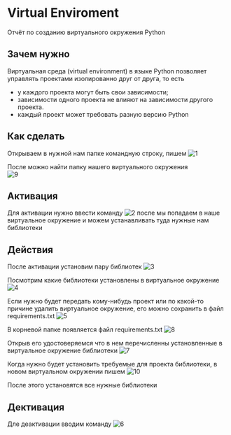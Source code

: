 # Virtual Enviroment

Отчёт по созданию виртуального окружения Python 
## Зачем нужно 

Виртуальная среда (virtual environment) в языке Python позволяет управлять проектами изолированно друг от друга, то есть

* у каждого проекта могут быть свои зависимости;
* зависимости одного проекта не влияют на зависимости другого проекта.
* каждый проект может требовать разную версию Python

## Как сделать

Открываем в нужной нам папке командную строку, пишем
![1](https://github.com/RinaBoni/computational-processes-6/assets/83748388/d34a10eb-1381-416d-a03a-17f5b325c31b)

После можно найти папку нашего виртуального окружения  
![9](https://github.com/RinaBoni/computational-processes-6/assets/83748388/598f3c4e-0003-494b-916d-10ee26210f76)



## Активация

Для активации нужно ввести команду
![2](https://github.com/RinaBoni/computational-processes-6/assets/83748388/b1349d16-c57e-4ebf-8396-c970602d31b0)
после мы попадаем в наше виртуальное окружение и можем устанавливать туда нужные нам библиотеки


## Действия

 После активации установим пару библиотек
![3](https://github.com/RinaBoni/computational-processes-6/assets/83748388/383d9d56-38d7-4aff-ac38-ea3ce05bf68c)

Посмотрим какие библиотеки установлены в виртуальное окружение 
![4](https://github.com/RinaBoni/computational-processes-6/assets/83748388/b5b59881-d068-42f5-a854-76a704a67440)

Если нужно будет передать кому-нибудь проект или по какой-то причине удалить виртуальное окружение, его можно сохранить в файл requirements.txt
![5](https://github.com/RinaBoni/computational-processes-6/assets/83748388/248e5a7c-e1dc-4b20-90ce-1fad157e7d9e)

В корневой папке появляется файл requirements.txt
![8](https://github.com/RinaBoni/computational-processes-6/assets/83748388/c24fe19e-85f3-43c1-9ba8-e312d74687a4)

Открыв его удостоверяемся что в нем перечисленны установленные в виртуальное окружение библиотеки
![7](https://github.com/RinaBoni/computational-processes-6/assets/83748388/a64c9fd9-a684-4ca0-b0cb-23a9be434148)

Когда нужно будет установить требуемые для проекта библиотеки, в новом виртуальном окружении пишем
![10](https://github.com/RinaBoni/computational-processes-6/assets/83748388/57779d20-5ee8-4457-86fe-3a0f1dd78241)

После этого установятся все нужные библиотеки

## Дективация 

Дле деактивации вводим команду 
![6](https://github.com/RinaBoni/computational-processes-6/assets/83748388/33e8f0d8-b2b9-4ea5-9e5e-39d0bdcca0c6)








